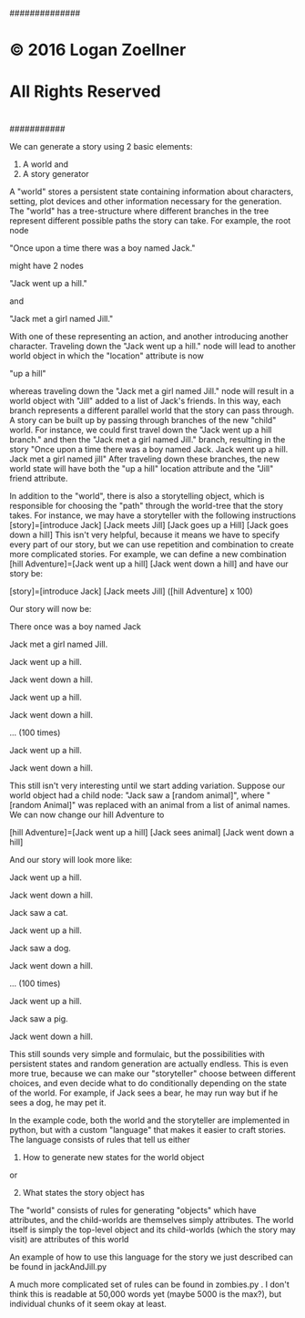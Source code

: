 ##############
#
# © 2016 Logan Zoellner
# All Rights Reserved
#
###########


We can generate a story using 2 basic elements:
1) A world
and
2) A story generator


A "world" stores a persistent state
containing information about
characters, setting, plot devices
and other information necessary
for the generation.
The "world" has a tree-structure where
different branches in the tree
represent different possible paths
the story can take.  For example,
the root node 

"Once upon a time there was a boy named Jack."

might have 2 nodes

"Jack went up a hill."

and

"Jack met a girl named Jill."

With one of these representing an action, and another
introducing another character.
Traveling down the "Jack went up a hill."
node will lead to another world object
in which the "location" attribute is now

"up a hill"

whereas traveling down the "Jack met a girl named Jill."
node will result in a world object with "Jill" added
to a list of Jack's friends.
In this way, each branch represents a different parallel
world that the story can pass through.
A story can be built up by passing through branches of the
new "child" world.
For instance, we could first travel down the "Jack went up a hill branch."
and then the "Jack met a girl named Jill." branch, resulting
in the story
"Once upon a time there was a boy named Jack.  Jack went up a hill.  Jack met a girl named jill"
After traveling down these branches, the new world state will have
both the "up a hill" location attribute and the "Jill" friend attribute.

In addition to the "world", there is also a storytelling object,
which is responsible for choosing the "path" through the 
world-tree that the story takes.
For instance, we may have a storyteller with the following instructions
[story]=[introduce Jack] [Jack meets Jill] [Jack goes up a Hill] [Jack goes down a hill]
This isn't very helpful, because it means we have to specify every part of
our story, but we can use repetition and combination to create
more complicated stories.  For example, we can define a new combination
[hill Adventure]=[Jack went up a hill] [Jack went down a hill]
and have our story be:

[story]=[introduce Jack] [Jack meets Jill] ([hill Adventure] x 100)

Our story will now be:

There once was a boy named Jack

Jack met a girl named Jill.

Jack went up a hill.

Jack went down a hill.

Jack went up a hill.

Jack went down a hill.

... (100 times)

Jack went up a hill.

Jack went down a hill.


This still isn't very interesting until we start adding
variation.
Suppose our world object had a child node:
"Jack saw a [random animal]",
where "[random Animal]" was replaced with an animal from a list of animal names.
We can now change our hill Adventure to

[hill Adventure]=[Jack went up a hill] [Jack sees animal] [Jack went down a hill]

And our story will look more like:

Jack went up a hill.

Jack went down a hill.

Jack saw a cat.

Jack went up a hill.

Jack saw a dog.

Jack went down a hill.

... (100 times)

Jack went up a hill.

Jack saw a pig.

Jack went down a hill.


This still sounds very simple and formulaic, but
the possibilities with persistent states
and random generation are actually endless. 
This is even more true, because we can make our
"storyteller" choose between different choices,
and even decide what to do conditionally depending
on the state of the world.
For example, if Jack sees a bear, he may run way
but if he sees a dog, he may pet it.


In the example code, both the world and the storyteller
are implemented in python, but with a custom "language"
that makes it easier to craft stories.
The language consists of rules that tell us either

1) How to generate new states for the world object

or

2) What states the story object has

The "world" consists of rules for generating "objects" 
which have attributes, and 
the child-worlds are themselves simply attributes.
The world itself is simply the top-level object
and its child-worlds (which the story may visit)
are attributes of this world

An example of how to use this language for the story
we just described can be found in jackAndJill.py


A much more complicated set of rules can be found
in zombies.py .
I don't think this is readable at 50,000 words yet
(maybe 5000 is the max?), but individual chunks
of it seem okay at least.

  








   


























